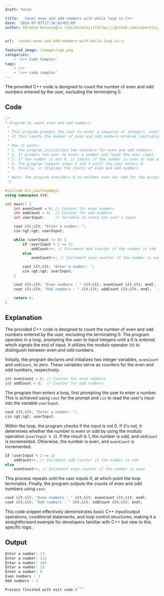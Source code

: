 ```yaml
---
draft: false

title:  'Count even and odd numbers with while loop in C++'
date: '2024-07-07T17:26:02+03:00'
author: İbrahim Korucuoğlu ([@siberoloji](https://github.com/siberoloji))
 
 
url:  /count-even-and-odd-numbers-with-while-loop-in-c/
 
featured_image: /images/cpp.png
categories:
    - 'C++ Code Samples'
tags:
    - c++
    - 'c++ code samples'
---
```



The provided C++ code is designed to count the number of even and odd numbers entered by the user, excluding the terminating 0. 



## Code


```cpp
/*
* Program to count even and odd numbers.
 *
 * This program prompts the user to enter a sequence of integers, ending the sequence with a 0.
 * It then counts the number of even and odd numbers entered (excluding the final 0) and displays the counts.
 *
 * How it works:
 * 1. The program initializes two counters for even and odd numbers.
 * 2. It prompts the user to enter a number and reads the user input.
 * 3. If the number is not 0, it checks if the number is even or odd and increments the respective counter.
 * 4. The program repeats steps 2 and 3 until the user enters 0.
 * 5. Finally, it displays the counts of even and odd numbers.
 *
 * Note: The program considers 0 as neither even nor odd for the purpose of this count.
 */

#include &lt;iostream&gt;
using namespace std;

int main() {
    int evenCount = 0; // Counter for even numbers
    int oddCount = 0;  // Counter for odd numbers
    int userInput;     // Variable to store the user's input

    cout &lt;&lt; "Enter a number: ";
    cin &gt;&gt; userInput;

    while (userInput != 0) {
        if (userInput % 2 == 1)
            oddCount++; // Increment odd counter if the number is odd
        else
            evenCount++; // Increment even counter if the number is even

        cout &lt;&lt; "Enter a number: ";
        cin &gt;&gt; userInput;
    }

    cout &lt;&lt; "Even numbers : " &lt;&lt; evenCount &lt;&lt; endl; // Display the count of even numbers
    cout &lt;&lt; "Odd numbers : " &lt;&lt; oddCount &lt;&lt; endl;   // Display the count of odd numbers

    return 0;
}
```



## Explanation 



The provided C++ code is designed to count the number of even and odd numbers entered by the user, excluding the terminating 0. The program operates in a loop, prompting the user to input integers until a 0 is entered, which signals the end of input. It utilizes the modulo operator (`%`) to distinguish between even and odd numbers.



Initially, the program declares and initializes two integer variables, `evenCount` and `oddCount`, to zero. These variables serve as counters for the even and odd numbers, respectively.


```cpp
int evenCount = 0; // Counter for even numbers
int oddCount = 0;  // Counter for odd numbers
```



The program then enters a loop, first prompting the user to enter a number. This is achieved using `cout` for the prompt and `cin` to read the user's input into the variable `userInput`.


```cpp
cout &lt;&lt; "Enter a number: ";
cin &gt;&gt; userInput;
```



Within the loop, the program checks if the input is not 0. If it's not, it determines whether the number is even or odd by using the modulo operation (`userInput % 2`). If the result is 1, the number is odd, and `oddCount` is incremented. Otherwise, the number is even, and `evenCount` is incremented.


```cpp
if (userInput % 2 == 1)
    oddCount++; // Increment odd counter if the number is odd
else
    evenCount++; // Increment even counter if the number is even
```



This process repeats until the user inputs 0, at which point the loop terminates. Finally, the program outputs the counts of even and odd numbers using `cout`.


```cpp
cout &lt;&lt; "Even numbers : " &lt;&lt; evenCount &lt;&lt; endl;
cout &lt;&lt; "Odd numbers : " &lt;&lt; oddCount &lt;&lt; endl;
```



This code snippet effectively demonstrates basic C++ input/output operations, conditional statements, and loop control structures, making it a straightforward example for developers familiar with C++ but new to this specific logic.



## Output 


```cpp
Enter a number: 13
Enter a number: 212
Enter a number: 345
Enter a number: 23
Enter a number: 0
Even numbers : 1
Odd numbers : 3

Process finished with exit code 0```
